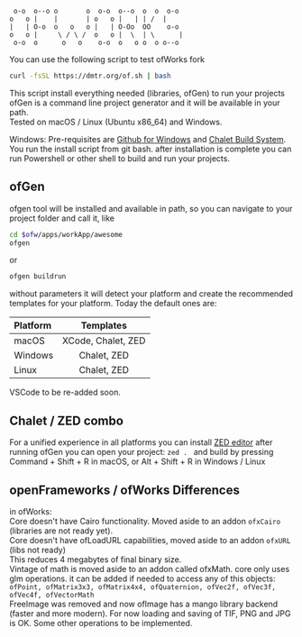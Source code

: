 ```
 o-o  o--o o       o  o-o  o--o  o  o  o-o
o   o |    |       | o   o |   | | /  |
|   | O-o  o   o   o |   | O-Oo  OO    o-o
o   o |     \ / \ /  o   o |  \  | \      |
 o-o  o      o   o    o-o  o   o o  o o--o
```
You can use the following script to test ofWorks fork<br>
```bash
curl -fsSL https://dmtr.org/of.sh | bash
```
This script install everything needed (libraries, ofGen) to run your projects<br>
ofGen is a command line project generator and it will be available in your path.<br>
Tested on macOS / Linux (Ubuntu x86_64) and Windows.<br>

Windows: Pre-requisites are <a href="https://git-scm.com/install/windows" target="_blank">Github for Windows</a> and <a href="https://chalet-work.space/download/" target="_blank">Chalet Build System</a>.
You run the install script from git bash. after installation is complete you can run Powershell or other shell to build and run your projects.

## ofGen
ofgen tool will be installed and available in path, so you can navigate to your project folder and call it, like
```sh
cd $ofw/apps/workApp/awesome
ofgen
```
or
```sh
ofgen buildrun
```
without parameters it will detect your platform and create the recommended templates for your platform.
Today the default ones are:

| Platform | Templates |
| :--- | :---: |
| macOS | XCode, Chalet, ZED |
| Windows | Chalet, ZED |
| Linux | Chalet, ZED |

VSCode to be re-added soon.<br>

## Chalet / ZED combo
For a unified experience in all platforms you can install <a href="https://zed.dev" target="_blank">ZED editor</a>
after running ofGen you can open your project: ```zed . ``` and build by pressing Command + Shift + R in macOS, or Alt + Shift + R in Windows / Linux

## openFrameworks / ofWorks Differences
in ofWorks:<br>
Core doesn't have Cairo functionality. Moved aside to an addon ```ofxCairo``` (libraries are not ready yet).<br>
Core doesn't have ofLoadURL capabilities, moved aside to an addon ```ofxURL``` (libs not ready)<br>
This reduces 4 megabytes of final binary size.<br>
Vintage of math is moved aside to an addon called ofxMath. core only uses glm operations. it can be added if needed to access any of this objects: <br>
```ofPoint, ofMatrix3x3, ofMatrix4x4, ofQuaternion, ofVec2f, ofVec3f, ofVec4f, ofVectorMath```<br>
FreeImage was removed and now ofImage has a mango library backend (faster and more modern). For now loading and saving of TIF, PNG and JPG is OK. Some other operations to be implemented.
